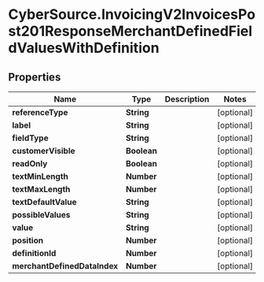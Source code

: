 # CyberSource.InvoicingV2InvoicesPost201ResponseMerchantDefinedFieldValuesWithDefinition

## Properties
Name | Type | Description | Notes
------------ | ------------- | ------------- | -------------
**referenceType** | **String** |  | [optional] 
**label** | **String** |  | [optional] 
**fieldType** | **String** |  | [optional] 
**customerVisible** | **Boolean** |  | [optional] 
**readOnly** | **Boolean** |  | [optional] 
**textMinLength** | **Number** |  | [optional] 
**textMaxLength** | **Number** |  | [optional] 
**textDefaultValue** | **String** |  | [optional] 
**possibleValues** | **String** |  | [optional] 
**value** | **String** |  | [optional] 
**position** | **Number** |  | [optional] 
**definitionId** | **Number** |  | [optional] 
**merchantDefinedDataIndex** | **Number** |  | [optional] 


